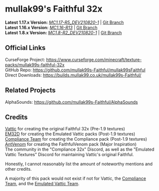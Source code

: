 # mullak99's Faithful 32x

**Latest 1.17.x Version:** [_MC1.17-R5_DEV210820-1_](https://builds.mullak99.co.uk/mullak99s-Faithful/Dev-Branch/mullak99s-Faithful-32x-MC1.17-R5_DEV210820-1.zip) | [Git Branch](https://github.com/mullak99s-Faithful/mullak99sFaithful/tree/1.17)  
**Latest 1.16.x Version:** [_MC1.16-R13_](https://builds.mullak99.co.uk/mullak99s-Faithful/mullak99s-Faithful-32x-MC1.16-R13.zip) | [Git Branch](https://github.com/mullak99s-Faithful/mullak99sFaithful/tree/1.16)   
**Latest 1.8.x Version:** [_MC1.8-R2_DEV210820-1_](https://builds.mullak99.co.uk/mullak99s-Faithful/Dev-Branch/mullak99s-Faithful-32x-MC1.8-R2_DEV210820-1.zip) | [Git Branch](https://github.com/mullak99s-Faithful/mullak99sFaithful/tree/1.8)  

## Official Links

CurseForge Project: https://www.curseforge.com/minecraft/texture-packs/mullak99s-faithful-32x  
GitHub Repo: https://github.com/mullak99s-Faithful/mullak99sFaithful  
Direct Downloads: https://builds.mullak99.co.uk/mullak99s-Faithful/  

## Related Projects
AlphaSounds: https://github.com/mullak99s-Faithful/AlphaSounds

## Credits

[Vattic](https://web.archive.org/web/20150607220656/http://www.minecraftforum.net:80/forums/mapping-and-modding/resource-packs/1223254-faithful-32x32-pack-update-red-cat-clay-1-8) for creating the original Faithful 32x (Pre-1.9 textures)  
[EM32D](https://www.planetminecraft.com/texture-pack/em32d/) for creating the Emulated Vattic packs (Post-1.9 textures)  
[Compliance Team](https://compliancepack.net/) for creating the Compliance pack (Post-1.9 textures)  
[AntVenom](https://antvenom.com/files) for creating the FaithfulVenom pack (Major Inspiration)  
The community in the "Compliance 32x" Discord, as well as the "Emulated Vattic Textures" Discord for maintaining Vattic's original Faithful.  

Honestly, I cannot reasonably list the amount of noteworthy mentions and other credits.   

A majority of this pack would not exist if not for Vattic, the [Compliance Team](https://compliancepack.net/), and the [Emulated Vattic Team](https://www.planetminecraft.com/texture-pack/em32d/).
